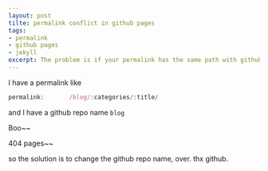```yaml
---
layout: post
tilte: permalink conflict in github pages 
tags:
- permalink
- github pages
- jekyll
excerpt: The problem is if your permalink has the same path with github repo, you'll get 404 error pages.
---
```


I have a permalink like

```javascript
permalink:       /blog/:categories/:title/
```

and I have a github repo name `blog`

Boo~~

404 pages~~

so the solution is to change the github repo name, over. thx github.